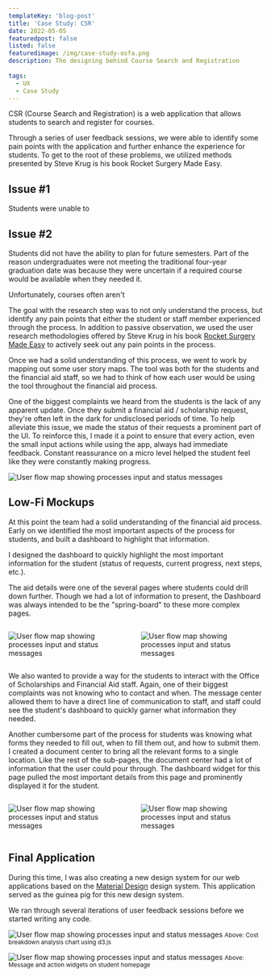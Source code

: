 ```yaml
---
templateKey: 'blog-post'
title: 'Case Study: CSR'
date: 2022-05-05
featuredpost: false
listed: false
featuredimage: /img/case-study-osfa.png
description: The designing behind Course Search and Registration
  
tags:
  - UX
  - Case Study
---
```


CSR (Course Search and Registration) is a web application that allows students to search and register for courses.

Through a series of user feedback sessions, we were able to identify some pain points with the application and further enhance the experience for students. To get to the root of these problems, we utilized methods presented by Steve Krug is his book Rocket Surgery Made Easy.

## Issue #1

Students were unable to 

## Issue #2

Students did not have the ability to plan for future semesters. Part of the reason undergraduates were not meeting the traditional four-year graduation date was because they were uncertain if a required course would be available when they needed it.

Unfortunately, courses often aren't 

The goal with the research step was to not only understand the process, but identify any pain points that either the student or staff member experienced through the process. In addition to passive observation, we used the user research methodologies offered by Steve Krug in his book [Rocket Surgery Made Easy](https://sensible.com/rocket-surgery-made-easy/) to actively seek out any pain points in the process.

Once we had a solid understanding of this process, we went to work by mapping out some user story maps. The tool was both for the students and the financial aid staff, so we had to think of how each user would be using the tool throughout the financial aid process.

One of the biggest complaints we heard from the students is the lack of any apparent update. Once they submit a financial aid / scholarship request, they're often left in the dark for undisclosed periods of time. To help alleviate this issue, we made the status of their requests a prominent part of the UI. To reinforce this, I made it a point to ensure that every action, even the small input actions while using the app, always had immediate feedback. Constant reassurance on a micro level helped the student feel like they were constantly making progress.

![User flow map showing processes input and status messages](/img/osfa5.png)

## Low-Fi Mockups

At this point the team had a solid understanding of the financial aid process. Early on we identified the most important aspects of the process for students, and built a dashboard to highlight that information.

I designed the dashboard to quickly highlight the most important information for the student (status of requests, current progress, next steps, etc.). 

The aid details were one of the several pages where students could drill down further. Though we had a lot of information to present, the Dashboard was always intended to be the "spring-board" to these more complex pages.

<div class="columns is-mobile widealign">
<div class="column is-6">

![User flow map showing processes input and status messages](/img/osfa1.png)

</div>
<div class="column is-6">

![User flow map showing processes input and status messages](/img/osfa2.png)

</div>
</div>

We also wanted to provide a way for the students to interact with the Office of Scholarships and Financial Aid staff. Again, one of their biggest complaints was not knowing who to contact and when. The message center allowed them to have a direct line of communication to staff, and staff could see the student's dashboard to quickly garner what information they needed.

Another cumbersome part of the process for students was knowing what forms they needed to fill out, when to fill them out, and how to submit them. I created a document center to bring all the relevant forms to a single location. Like the rest of the sub-pages, the document center had a lot of information that the user could pour through. The dashboard widget for this page pulled the most important details from this page and prominently displayed it for the student.

<div class="columns is-mobile widealign">
<div class="column is-6">

![User flow map showing processes input and status messages](/img/osfa3.png)

</div>
<div class="column is-6">

![User flow map showing processes input and status messages](/img/osfa4.png)

</div>
</div>

## Final Application

During this time, I was also creating a new design system for our web applications based on the [Material Design](https://material.io/design) design system. This application served as the guinea pig for this new design system.

We ran through several iterations of user feedback sessions before we started writing any code.

![User flow map showing processes input and status messages](/img/osfa6.png)
<small>Above: Cost breakdown analysis chart using d3.js</small>

![User flow map showing processes input and status messages](/img/osfa7.png)
<small>Above: Message and action widgets on student homepage</small>